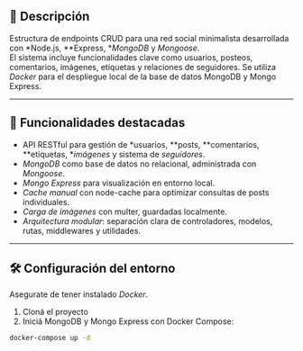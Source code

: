 ## 📘 Descripción

Estructura de endpoints CRUD para una red social minimalista desarrollada con *Node.js, **Express, **MongoDB* y *Mongoose*.  
El sistema incluye funcionalidades clave como usuarios, posteos, comentarios, imágenes, etiquetas y relaciones de seguidores. Se utiliza *Docker* para el despliegue local de la base de datos MongoDB y Mongo Express.

---

## 🚀 Funcionalidades destacadas

- API RESTful para gestión de *usuarios, **posts, **comentarios, **etiquetas, **imágenes* y sistema de *seguidores*.
- *MongoDB* como base de datos no relacional, administrada con *Mongoose*.
- *Mongo Express* para visualización en entorno local.
- *Cache manual* con node-cache para optimizar consultas de posts individuales.
- *Carga de imágenes* con multer, guardadas localmente.
- *Arquitectura modular*: separación clara de controladores, modelos, rutas, middlewares y utilidades.

---

## 🛠 Configuración del entorno

Asegurate de tener instalado *Docker*.

1. Cloná el proyecto
2. Iniciá MongoDB y Mongo Express con Docker Compose:

```bash
docker-compose up -d